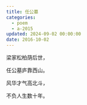 ```yaml
---
title: 任公墓
categories:
  - poem
  - a-2015
updated: 2024-09-02 00:00:00
date: 2016-10-02
---
```


梁家松柏荫后世，

任公墓庐靠西山。

风华才气高北斗，

不负人生数十年。